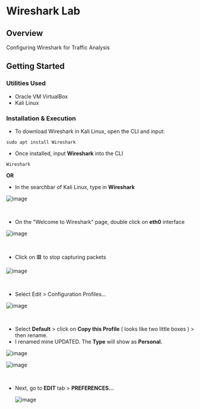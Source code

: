 # Wireshark Lab

## Overview
Configuring Wireshark for Traffic Analysis

## Getting Started

### Utilities Used

* Oracle VM VirtualBox
* Kali Linux
  
### Installation & Execution 

* To download Wireshark in Kali Linux, open the CLI and input: 
```
sudo apt install Wireshark
```
* Once installed, input **Wireshark** into the CLI
```
Wireshark
```

   <b>OR</b> 


* In the searchbar of Kali Linux, type in **Wireshark**

![image](https://github.com/T-A-Smith/Wireshark-Practice/assets/143060189/2a23e156-cf3d-435a-8356-45b57c09bdd5)


<br>

*  On the "Welcome to Wireshark" page, double click on **eth0** interface
  
![image](https://github.com/T-A-Smith/Wireshark-Practice/assets/143060189/697eef59-5de6-4e0b-af34-e876589de602)


<br>

* Click on 🟥 to stop capturing packets

![image](https://github.com/T-A-Smith/Wireshark-Practice/assets/143060189/2de0a561-10b1-43b8-98fa-1b7cc2797bc9)



<br>


* Select Edit > Configuration Profiles... 

![image](https://github.com/T-A-Smith/Wireshark-Practice/assets/143060189/c340f699-fd79-4eda-85d7-680b8de2bd34)


<br>

* Select **Default** > click on **Copy this Profile** ( looks like two little boxes ) > then rename. 
* I renamed mine UPDATED. The **Type** will show as **Personal.**
  
![image](https://github.com/T-A-Smith/Wireshark-Practice/assets/143060189/bfe09672-85a9-45b1-8c26-c5dda91adf90)




![image](https://github.com/T-A-Smith/Wireshark-Practice/assets/143060189/6d20acae-054d-47f9-a43e-ef0fdbb2f62d)

<br>

* Next, go to **EDIT** tab > **PREFERENCES...**
  

  ![image](https://github.com/T-A-Smith/Wireshark-Practice/assets/143060189/ea23e903-1dfc-4733-bf53-5334d6d1400b)



<br>


